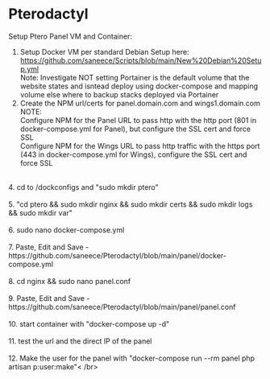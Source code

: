 # Pterodactyl



Setup Ptero Panel VM and Container:

1. Setup Docker VM per standard Debian Setup here: https://github.com/saneece/Scripts/blob/main/New%20Debian%20Setup.yml</br>
Note: Investigate NOT setting Portainer is the default volume that the website states and isntead deploy using docker-compose and mapping volume else where to backup stacks deployed via Portainer </br>
2. Create the NPM url/certs for panel.domain.com and wings1.domain.com</br>
NOTE: </br>
Configure NPM for the Panel URL to pass http with the http port (801 in docker-compose.yml for Panel), but configure the SSL cert and force SSL </br>
Configure NPM for the Wings URL to pass http traffic with the https port (443 in docker-compose.yml for Wings), configure the SSL cert and force SSL </br>
</br>
4. cd to /dockconfigs and "sudo mkdir ptero"</br>
</br>
5. "cd ptero && sudo mkdir nginx && sudo mkdir certs && sudo mkdir logs && sudo mkdir var"</br>
</br>
6. sudo nano docker-compose.yml</br>
</br>
7. Paste, Edit and Save - https://github.com/saneece/Pterodactyl/blob/main/panel/docker-compose.yml </br>
</br>
8. cd nginx && sudo nano panel.conf</br>
</br>
9. Paste, Edit and Save - https://github.com/saneece/Pterodactyl/blob/main/panel/panel.conf</br>
</br>
10. start container with "docker-compose up -d"</br>
</br>
11. test the url and the direct IP of the panel</br>
</br>
12. Make the user for the panel with "docker-compose run --rm panel php artisan p:user:make"< /br>
